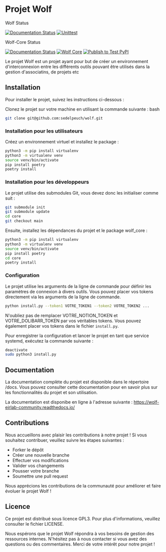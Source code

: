 # Projet Wolf

Wolf Status

[![Documentation Status](https://readthedocs.org/projects/wolf-eirlab-community/badge/?version=latest)](https://wolf-eirlab-community.readthedocs.io/?badge=latest) [![Unittest](https://github.com/Eirlab/wolf/actions/workflows/unittest.yml/badge.svg)](https://github.com/Eirlab/wolf/actions/workflows/unittest.yml)

Wolf-Core Status

[![Documentation Status](https://readthedocs.org/projects/wolf-eirlab-community/badge/?version=latest)](https://wolf-eirlab-community.readthedocs.io/?badge=latest) [![Wolf Core](https://github.com/Eirlab/wolf-core/actions/workflows/unittest.yml/badge.svg)](https://github.com/Eirlab/wolf-core/actions/workflows/unittest.yml) [![Publish to Test PyPI](https://github.com/Eirlab/wolf-core/actions/workflows/publish.yaml/badge.svg)](https://github.com/Eirlab/wolf-core/actions/workflows/publish.yaml)

Le projet Wolf est un projet ayant pour but de créer un environnement d'interconnexion entre les différents outils pouvant être utilisés dans la gestion d'associatins, de projets
etc

## Installation

Pour installer le projet, suivez les instructions ci-dessous :

Clonez le projet sur votre machine en utilisant la commande suivante :
bash

```bash
git clone git@github.com:sedelpeuch/wolf.git
```

### Installation pour les utilisateurs

Créez un environnement virtuel et installez le package :

```bash
python3 -m pip install virtualenv
python3 -m virtualenv venv
source venv/bin/activate
pip install poetry
poetry install

```

### Installation pour les développeurs

Le projet utilise des submodules Git, vous devez donc les initialiser comme suit :

```bash
git submodule init
git submodule update
cd core
git checkout main
```

Ensuite, installez les dépendances du projet et le package wolf_core :

```bash
python3 -m pip install virtualenv
python3 -m virtualenv venv
source venv/bin/activate
pip install poetry
cd core
poetry install
```

### Configuration

Le projet utilise les arguments de la ligne de commande pour définir les paramètres de connexion à divers outils. Vous pouvez placer vos tokens directement via les arguments de la
ligne de commande.

```bash
python install.py --token1 VOTRE_TOKEN1 --token2 VOTRE_TOKEN2 ...
```

N'oubliez pas de remplacer VOTRE_NOTION_TOKEN et VOTRE_DOLIBARR_TOKEN par vos véritables tokens.
Vous pouvez également placer vos tokens dans le fichier `install.py`.

Pour enregistrer la configuration et lancer le projet en tant que service systemd, exécutez la commande suivante :

```bash
deactivate
sudo python3 install.py
```

## Documentation

La documentation complète du projet est disponible dans le répertoire /docs. Vous pouvez consulter cette documentation
pour en savoir plus sur les
fonctionnalités du projet et son utilisation.

La documentation est disponibe en ligne à l'adresse suivante : https://wolf-eirlab-community.readthedocs.io/

## Contributions

Nous accueillons avec plaisir les contributions à notre projet ! Si vous souhaitez contribuer, veuillez suivre les
étapes suivantes :

- Forker le dépôt
- Créer une nouvelle branche
- Effectuer vos modifications
- Valider vos changements
- Pousser votre branche
- Soumettre une pull request

Nous apprécions les contributions de la communauté pour améliorer et faire évoluer le projet Wolf !

## Licence

Ce projet est distribué sous licence GPL3. Pour plus d'informations, veuillez consulter le fichier LICENSE.

Nous espérons que le projet Wolf répondra à vos besoins de gestion des ressources internes. N'hésitez pas à nous
contacter si vous avez des questions
ou des commentaires. Merci de votre intérêt pour notre projet !

